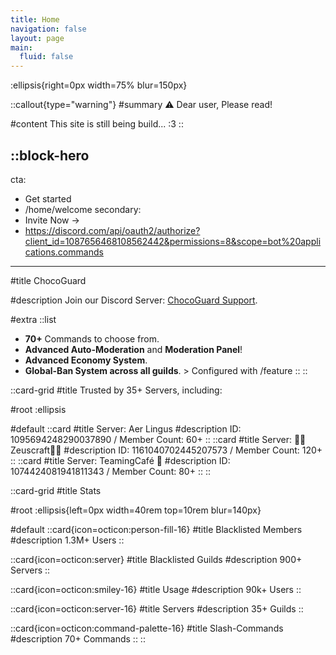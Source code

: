 ```yaml
---
title: Home
navigation: false
layout: page
main:
  fluid: false
---
```


:ellipsis{right=0px width=75% blur=150px}

::callout{type="warning"}
#summary
⚠️ Dear user, Please read!

#content
This site is still being build... :3
::

::block-hero
---
cta:
  - Get started
  - /home/welcome
secondary:
  - Invite Now →
  - https://discord.com/api/oauth2/authorize?client_id=1087656468108562442&permissions=8&scope=bot%20applications.commands
---

#title
ChocoGuard

#description
Join our Discord Server: [ChocoGuard Support](https://www.discord.gg/HmjcHweWR4).

#extra
  ::list
  - **70+** Commands to choose from.
  - **Advanced Auto-Moderation** and **Moderation Panel**!
  - **Advanced Economy System**.
  - **Global-Ban System across all guilds**. > Configured with /feature
  ::
::


::card-grid
#title
Trusted by 35+ Servers, including:

#root
:ellipsis

#default
  ::card
  #title
  Server: Aer Lingus
  #description
  ID: 1095694248290037890 / Member Count: 60+
  ::
  ::card
  #title
  Server: 👑🤑Zeuscraft🤑👑
  #description
  ID: 1161040702445207573 / Member Count: 120+
  ::
  ::card
  #title
  Server: TeamingCafé 🍃
  #description
  ID: 1074424081941811343 / Member Count: 80+
  ::
::


::card-grid
#title
Stats

#root
:ellipsis{left=0px width=40rem top=10rem blur=140px}

#default
  ::card{icon=octicon:person-fill-16}
  #title
  Blacklisted Members
  #description
  1.3M+ Users
  ::

  ::card{icon=octicon:server}
  #title
  Blacklisted Guilds
  #description
  900+ Servers
  ::

  ::card{icon=octicon:smiley-16}
  #title
  Usage
  #description
  90k+ Users
  ::

  ::card{icon=octicon:server-16}
  #title
  Servers
  #description
  35+ Guilds
  ::

  ::card{icon=octicon:command-palette-16}
  #title
  Slash-Commands
  #description
  70+ Commands
  ::
::